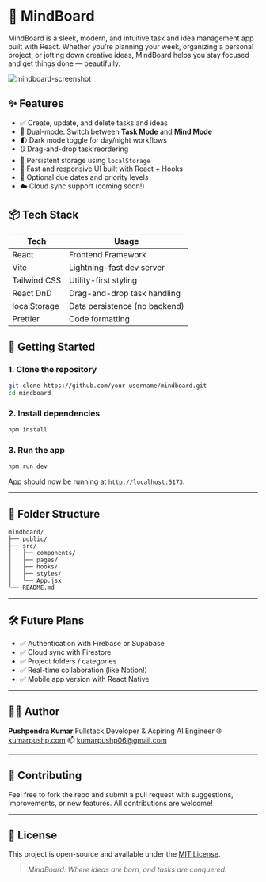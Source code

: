 # 🧠 MindBoard

MindBoard is a sleek, modern, and intuitive task and idea management app built with React. Whether you're planning your week, organizing a personal project, or jotting down creative ideas, MindBoard helps you stay focused and get things done — beautifully.

![mindboard-screenshot](./assets/screenshot.png)

## ✨ Features

- ✅ Create, update, and delete tasks and ideas
- 🧠 Dual-mode: Switch between **Task Mode** and **Mind Mode**
- 🌓 Dark mode toggle for day/night workflows
- 🔃 Drag-and-drop task reordering
- 💾 Persistent storage using `localStorage`
- 🚀 Fast and responsive UI built with React + Hooks
- 📅 Optional due dates and priority levels
- ☁️ Cloud sync support (coming soon!)

## 📦 Tech Stack

| Tech         | Usage                         |
| ------------ | ----------------------------- |
| React        | Frontend Framework            |
| Vite         | Lightning-fast dev server     |
| Tailwind CSS | Utility-first styling         |
| React DnD    | Drag-and-drop task handling   |
| localStorage | Data persistence (no backend) |
| Prettier     | Code formatting               |

## 🚀 Getting Started

### 1. Clone the repository

```bash
git clone https://github.com/your-username/mindboard.git
cd mindboard
```

### 2. Install dependencies

```bash
npm install
```

### 3. Run the app

```bash
npm run dev
```

App should now be running at `http://localhost:5173`.

---

## 📁 Folder Structure

```
mindboard/
├── public/
├── src/
│   ├── components/
│   ├── pages/
│   ├── hooks/
│   ├── styles/
│   └── App.jsx
└── README.md
```

---

## 🛠️ Future Plans

- ✅ Authentication with Firebase or Supabase
- ✅ Cloud sync with Firestore
- ✅ Project folders / categories
- ✅ Real-time collaboration (like Notion!)
- ✅ Mobile app version with React Native

---

## 🙋‍♂️ Author

**Pushpendra Kumar**
Fullstack Developer & Aspiring AI Engineer
🌐 [kumarpushp.com](https://kumarpushp.com)
📫 [kumarpushp06@gmail.com](mailto:kumarpushp06@gmail.com)

---

## 🤝 Contributing

Feel free to fork the repo and submit a pull request with suggestions, improvements, or new features. All contributions are welcome!

---

## 📄 License

This project is open-source and available under the [MIT License](LICENSE).

> _MindBoard: Where ideas are born, and tasks are conquered._
